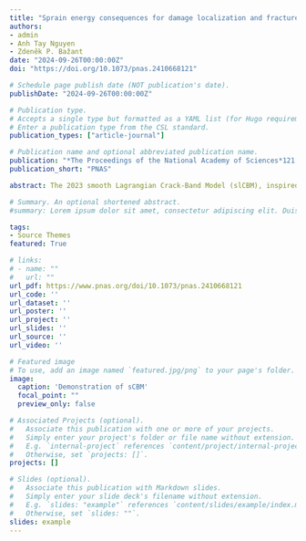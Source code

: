 ```yaml
---
title: "Sprain energy consequences for damage localization and fracture mechanics"
authors:
- admin
- Anh Tay Nguyen
- Zdeněk P. Bažant
date: "2024-09-26T00:00:00Z"
doi: "https://doi.org/10.1073/pnas.2410668121"

# Schedule page publish date (NOT publication's date).
publishDate: "2024-09-26T00:00:00Z"

# Publication type.
# Accepts a single type but formatted as a YAML list (for Hugo requirements).
# Enter a publication type from the CSL standard.
publication_types: ["article-journal"]

# Publication name and optional abbreviated publication name.
publication: "*The Proceedings of the National Academy of Sciences*121 (40) e2410668121"
publication_short: "PNAS"

abstract: The 2023 smooth Lagrangian Crack-Band Model (slCBM), inspired by the 2020 invention of the gap test, prevented spurious damage localization during fracture growth by introducing the second-gradient of the displacement field vector, named the `sprain', as the localization limiter. The key idea was that, in the finite element (FE) implementation, the displacement vector and its gradient should be treated as independent fields with the lowest (C_0) continuity, constrained by a second-order Lagrange multiplier tensor. Coupled with a realistic constitutive law for triaxial softening damage, such as microplane model M7, the known limitations of the classical Crack Band Model (CBM) were eliminated. Here we show that the slCBM closely reproduces the size effect revealed by the gap test at various crack-parallel stresses. To describe it, we present an approximate corrective formula, although a strong loading-path dependence limits its applicability. Except for the rare case of zero crack-parallel stresses, the fracture predictions of the line crack models (LEFM, phase-field, XFEM, cohesive crack models) can be as much as 100\% in error. We argue that the localization limiter concept must be extended by including the resistance to material rotation gradients. We also show that, without this resistance, the existing strain-gradient damage theories may predict a wrong fracture pattern and have, for Mode II and III fractures, a load capacity error as much as 55%. Finally, we argue that the crack-parallel stress effect must occur in all materials, ranging from concrete to atomistically sharp cracks in crystals.

# Summary. An optional shortened abstract.
#summary: Lorem ipsum dolor sit amet, consectetur adipiscing elit. Duis posuere tellus ac convallis placerat. Proin tincidunt magna sed ex sollicitudin condimentum.

tags:
- Source Themes
featured: True

# links:
# - name: ""
#   url: ""
url_pdf: https://www.pnas.org/doi/10.1073/pnas.2410668121
url_code: ''
url_dataset: ''
url_poster: ''
url_project: ''
url_slides: ''
url_source: ''
url_video: ''

# Featured image
# To use, add an image named `featured.jpg/png` to your page's folder. 
image:
  caption: 'Demonstration of sCBM'
  focal_point: ""
  preview_only: false

# Associated Projects (optional).
#   Associate this publication with one or more of your projects.
#   Simply enter your project's folder or file name without extension.
#   E.g. `internal-project` references `content/project/internal-project/index.md`.
#   Otherwise, set `projects: []`.
projects: []

# Slides (optional).
#   Associate this publication with Markdown slides.
#   Simply enter your slide deck's filename without extension.
#   E.g. `slides: "example"` references `content/slides/example/index.md`.
#   Otherwise, set `slides: ""`.
slides: example
---
```

